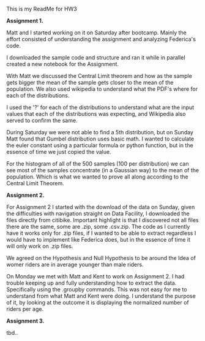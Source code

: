 This is my ReadMe for HW3

__Assignment 1.__

Matt and I started working on it on Saturday after bootcamp.   Mainly the effort consisted of understanding the assignment and analyzing Federica's code.

I downloaded the sample code and structure and ran it while in parallel created a new notebook for the Assignment. 

With Matt we discussed the Central Limit theorem and how as the sample gets bigger the mean of the sample gets closer to the mean of the population. We also used wikipedia to understand what the PDF's where for each of the distributions. 

I used the '?' for each of the distributions to understand what are the input values that each of the distributions was expecting, and Wikipedia also served to confirm the same.

During Saturday we were not able to find a 5th distribution, but on Sunday Matt found that Gumbel distribution uses basic math. I wanted to calculate the euler constant using a particular formula or python function, but in the essence of time we just copied the value. 

For the histogram of all of the 500 samples (100 per distribution) we can see most of the samples concentrate (in a Gaussian way) to the mean of the population. Which is what we wanted to prove all along according to the Central Limit Theorem.

__Assignment 2.__

For Assignment 2 I started with the download of the data on Sunday, given the difficulties with navigation straight on Data Facility, I downloaded the files directly from citibike. Important highlight is that I discovered not all files there are the same, some are .zip, some .csv.zip. The code as I currently have it works only for .zip files, if I wanted to be able to extract regardless I would have to implement like Federica does, but in the essence of time it will only work on .zip files. 

We agreed on the Hypothesis and Null Hypothesis to be around the Idea of womer riders are in average younger than male riders. 

On Monday we met with Matt and Kent to work on Assignment 2. I had trouble keeping up and fully understanding how to extract the data. Specifically using the .groupby commands. This was not easy for me to understand from what Matt and Kent were doing.  I understand the purpose of it, by looking at the outcome it is displaying the normalized number of riders per age.  

__Assignment 3.__

tbd..
